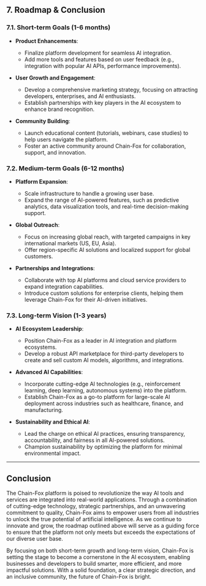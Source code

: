 
## 7. Roadmap & Conclusion

### 7.1. Short-term Goals (1-6 months)

* **Product Enhancements**:

    * Finalize platform development for seamless AI integration.
    * Add more tools and features based on user feedback (e.g., integration with popular AI APIs, performance improvements).
* **User Growth and Engagement**:

    * Develop a comprehensive marketing strategy, focusing on attracting developers, enterprises, and AI enthusiasts.
    * Establish partnerships with key players in the AI ecosystem to enhance brand recognition.
* **Community Building**:

    * Launch educational content (tutorials, webinars, case studies) to help users navigate the platform.
    * Foster an active community around Chain-Fox for collaboration, support, and innovation.

### 7.2. Medium-term Goals (6-12 months)

* **Platform Expansion**:

    * Scale infrastructure to handle a growing user base.
    * Expand the range of AI-powered features, such as predictive analytics, data visualization tools, and real-time decision-making support.
* **Global Outreach**:

    * Focus on increasing global reach, with targeted campaigns in key international markets (US, EU, Asia).
    * Offer region-specific AI solutions and localized support for global customers.
* **Partnerships and Integrations**:

    * Collaborate with top AI platforms and cloud service providers to expand integration capabilities.
    * Introduce custom solutions for enterprise clients, helping them leverage Chain-Fox for their AI-driven initiatives.

### 7.3. Long-term Vision (1-3 years)

* **AI Ecosystem Leadership**:

    * Position Chain-Fox as a leader in AI integration and platform ecosystems.
    * Develop a robust API marketplace for third-party developers to create and sell custom AI models, algorithms, and integrations.
* **Advanced AI Capabilities**:

    * Incorporate cutting-edge AI technologies (e.g., reinforcement learning, deep learning, autonomous systems) into the platform.
    * Establish Chain-Fox as a go-to platform for large-scale AI deployment across industries such as healthcare, finance, and manufacturing.
* **Sustainability and Ethical AI**:

    * Lead the charge on ethical AI practices, ensuring transparency, accountability, and fairness in all AI-powered solutions.
    * Champion sustainability by optimizing the platform for minimal environmental impact.

---

## Conclusion

The Chain-Fox platform is poised to revolutionize the way AI tools and services are integrated into real-world applications. Through a combination of cutting-edge technology, strategic partnerships, and an unwavering commitment to quality, Chain-Fox aims to empower users from all industries to unlock the true potential of artificial intelligence. As we continue to innovate and grow, the roadmap outlined above will serve as a guiding force to ensure that the platform not only meets but exceeds the expectations of our diverse user base.

By focusing on both short-term growth and long-term vision, Chain-Fox is setting the stage to become a cornerstone in the AI ecosystem, enabling businesses and developers to build smarter, more efficient, and more impactful solutions. With a solid foundation, a clear strategic direction, and an inclusive community, the future of Chain-Fox is bright.
